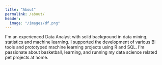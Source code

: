```yaml
---
title: "About"
permalink: /about/
header:
  image: "/images/df.png"
---
```


I'm an experienced Data Analyst with solid background in data mining, statistics and machine learning. I supported the development of various BI tools and prototyped machine learning projects using R and SQL. I'm passionate about basketball, learning, and running my data science related pet projects at home.
